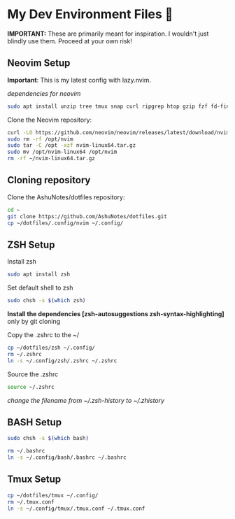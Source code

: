 # My Dev Environment Files 🚀

**IMPORTANT:** These are primarily meant for inspiration. I wouldn't just blindly use them. Proceed at your own risk!

## Neovim Setup

**Important**: This is my latest config with lazy.nvim.

*dependencies for neovim*

```bash
sudo apt install unzip tree tmux snap curl ripgrep htop gzip fzf fd-find build-essential
```

Clone the Neovim repository:

```bash
curl -LO https://github.com/neovim/neovim/releases/latest/download/nvim-linux64.tar.gz
sudo rm -rf /opt/nvim
sudo tar -C /opt -xzf nvim-linux64.tar.gz
sudo mv /opt/nvim-linux64 /opt/nvim
rm -rf ~/nvim-linux64.tar.gz
```

## Cloning repository

Clone the AshuNotes/dotfiles repository:

```bash
cd ~
git clone https://github.com/AshuNotes/dotfiles.git
cp ~/dotfiles/.config/nvim ~/.config/
```

## ZSH Setup

Install zsh

```bash
sudo apt install zsh
```

Set default shell to zsh

```bash
sudo chsh -s $(which zsh)
```

**Install the dependencies [zsh-autosuggestions zsh-syntax-highlighting]** only by git cloning 

Copy the .zshrc to the ~/

```bash
cp ~/dotfiles/zsh ~/.config/
rm ~/.zshrc
ln -s ~/.config/zsh/.zshrc ~/.zshrc
```

Source the .zshrc
```bash
source ~/.zshrc
```

*change the filename from ~/.zsh-history to ~/.zhistory*

## BASH Setup

```bash
sudo chsh -s $(which bash)
```

```bash
rm ~/.bashrc
ln -s ~/.config/bash/.bashrc ~/.bashrc
```

##  Tmux Setup

```bash
cp ~/dotfiles/tmux ~/.config/
rm ~/.tmux.conf
ln -s ~/.config/tmux/.tmux.conf ~/.tmux.conf
```
